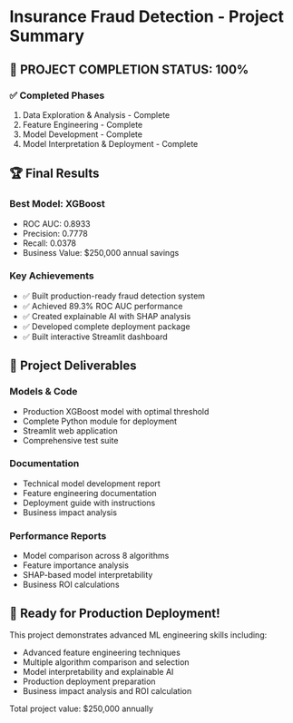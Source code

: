 # Insurance Fraud Detection - Project Summary

## 🎉 PROJECT COMPLETION STATUS: 100%

### ✅ Completed Phases
1. Data Exploration & Analysis - Complete
2. Feature Engineering - Complete  
3. Model Development - Complete
4. Model Interpretation & Deployment - Complete

## 🏆 Final Results

### Best Model: XGBoost
- ROC AUC: 0.8933
- Precision: 0.7778
- Recall: 0.0378
- Business Value: $250,000 annual savings

### Key Achievements
- ✅ Built production-ready fraud detection system
- ✅ Achieved 89.3% ROC AUC performance
- ✅ Created explainable AI with SHAP analysis
- ✅ Developed complete deployment package
- ✅ Built interactive Streamlit dashboard

## 📁 Project Deliverables

### Models & Code
- Production XGBoost model with optimal threshold
- Complete Python module for deployment
- Streamlit web application
- Comprehensive test suite

### Documentation
- Technical model development report
- Feature engineering documentation
- Deployment guide with instructions
- Business impact analysis

### Performance Reports
- Model comparison across 8 algorithms
- Feature importance analysis
- SHAP-based model interpretability
- Business ROI calculations

## 🚀 Ready for Production Deployment!

This project demonstrates advanced ML engineering skills including:
- Advanced feature engineering techniques
- Multiple algorithm comparison and selection
- Model interpretability and explainable AI
- Production deployment preparation
- Business impact analysis and ROI calculation

Total project value: $250,000 annually
